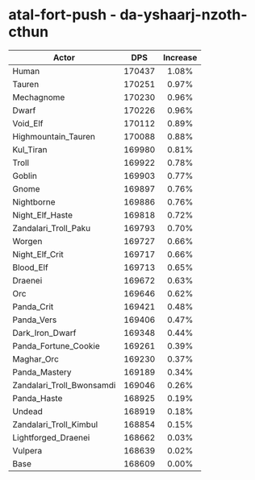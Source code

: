 # atal-fort-push - da-yshaarj-nzoth-cthun
| Actor | DPS | Increase |
|---|:---:|:---:|
|Human|170437|1.08%|
|Tauren|170251|0.97%|
|Mechagnome|170230|0.96%|
|Dwarf|170226|0.96%|
|Void_Elf|170112|0.89%|
|Highmountain_Tauren|170088|0.88%|
|Kul_Tiran|169980|0.81%|
|Troll|169922|0.78%|
|Goblin|169903|0.77%|
|Gnome|169897|0.76%|
|Nightborne|169886|0.76%|
|Night_Elf_Haste|169818|0.72%|
|Zandalari_Troll_Paku|169793|0.70%|
|Worgen|169727|0.66%|
|Night_Elf_Crit|169717|0.66%|
|Blood_Elf|169713|0.65%|
|Draenei|169672|0.63%|
|Orc|169646|0.62%|
|Panda_Crit|169421|0.48%|
|Panda_Vers|169406|0.47%|
|Dark_Iron_Dwarf|169348|0.44%|
|Panda_Fortune_Cookie|169261|0.39%|
|Maghar_Orc|169230|0.37%|
|Panda_Mastery|169189|0.34%|
|Zandalari_Troll_Bwonsamdi|169046|0.26%|
|Panda_Haste|168925|0.19%|
|Undead|168919|0.18%|
|Zandalari_Troll_Kimbul|168854|0.15%|
|Lightforged_Draenei|168662|0.03%|
|Vulpera|168639|0.02%|
|Base|168609|0.00%|
